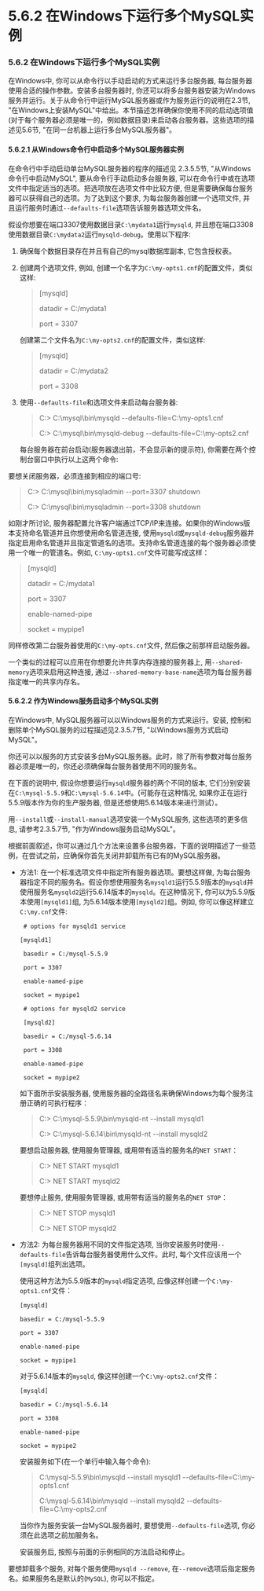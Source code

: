 # 5.6.2 在Windows下运行多个MySQL实例

### 5.6.2 在Windows下运行多个MySQL实例

在Windows中, 你可以从命令行以手动启动的方式来运行多台服务器, 每台服务器使用合适的操作参数。安装多台服务器时, 你还可以将多台服务器安装为Windows服务并运行。关于从命令行中运行MySQL服务器或作为服务运行的说明在2.3节, "在Windows上安装MySQL"中给出。本节描述怎样确保你使用不同的启动选项值(对于每个服务器必须是唯一的，例如数据目录)来启动各台服务器。这些选项的描述见5.6节, "在同一台机器上运行多台MySQL服务器"。

#### 5.6.2.1 从Windows命令行中启动多个MySQL服务器实例

在命令行中手动启动单台MySQL服务器的程序的描述见 2.3.5.5节, "从Windows命令行中启动MySQL", 要从命令行手动启动多台服务器, 可以在命令行中或在选项文件中指定适当的选项。把选项放在选项文件中比较方便, 但是需要确保每台服务器可以获得自己的选项。为了达到这个要求, 为每台服务器创建一个选项文件, 并且运行服务时通过`--defaults-file`选项告诉服务器选项文件名。

假设你想要在端口3307使用数据目录`C:\mydata1`运行`mysqld`, 并且想在端口3308使用数据目录`C:\mydata2`运行`mysqld-debug`。使用以下程序:

1. 确保每个数据目录存在并且有自己的mysql数据库副本, 它包含授权表。
2. 创建两个选项文件, 例如, 创建一个名字为`C:\my-opts1.cnf`的配置文件，类似这样:

	> [mysqld]
	> 
	> datadir = C:/mydata1
	> 
	> port = 3307

	创建第二个文件名为`C:\my-opts2.cnf`的配置文件，类似这样:

	> [mysqld]
	> 
	> datadir = C:/mydata2
	> 
	> port = 3308
	
3. 使用`--defaults-file`和选项文件来启动每台服务器:

	> C:\> C:\mysql\bin\mysqld --defaults-file=C:\my-opts1.cnf
	> 
	> C:\> C:\mysql\bin\mysqld-debug --defaults-file=C:\my-opts2.cnf

	每台服务器在前台启动(服务器退出前，不会显示新的提示符), 你需要在两个控制台窗口中执行以上这两个命令:

要想关闭服务器，必须连接到相应的端口号:

> C:\> C:\mysql\bin\mysqladmin --port=3307 shutdown
>
> C:\> C:\mysql\bin\mysqladmin --port=3308 shutdown

如刚才所讨论, 服务器配置允许客户端通过TCP/IP来连接。如果你的Windows版本支持命名管道并且你想使用命名管道连接, 使用`mysqld`或`mysqld-debug`服务器并指定启用命名管道并且指定管道名的选项。支持命名管道连接的每个服务器必须使用一个唯一的管道名。例如, `C:\my-opts1.cnf`文件可能写成这样：

> [mysqld]
> 
> datadir = C:/mydata1
> 
> port = 3307
> 
> enable-named-pipe
> 
> socket = mypipe1

同样修改第二台服务器使用的`C:\my-opts.cnf`文件, 然后像之前那样启动服务器。

一个类似的过程可以应用在你想要允许共享内存连接的服务器上, 用`--shared-memory`选项来启用这种连接, 通过`--shared-memory-base-name`选项为每台服务器指定唯一的共享内存名。

#### 5.6.2.2 作为Windows服务启动多个MySQL实例

在Windows中, MySQL服务器可以以Windows服务的方式来运行。安装, 控制和删除单个MySQL服务的过程描述见2.3.5.7节, "以Windows服务方式启动MySQL"。

你还可以以服务的方式安装多台MySQL服务器。此时，除了所有参数对每台服务器必须是唯一的，你还必须确保每台服务器使用不同的服务名。

在下面的说明中, 假设你想要运行`mysqld`服务器的两个不同的版本, 它们分别安装在`C:\mysql-5.5.9`和`C:\mysql-5.6.14`中。(可能存在这种情况, 如果你正在运行5.5.9版本作为你的生产服务器, 但是还想使用5.6.14版本来进行测试）。

用`--install`或`--install-manual`选项安装一个MySQL服务, 这些选项的更多信息, 请参考2.3.5.7节, "作为Windows服务启动MySQL"。

根据前面叙述，你可以通过几个方法来设置多台服务器，下面的说明描述了一些范例，在尝试之前，应确保你首先关闭并卸载所有已有的MySQL服务器。

* 方法1: 在一个标准选项文件中指定所有服务器选项。要想这样做, 为每台服务器指定不同的服务名。假设你想使用服务名`mysqld1`运行5.5.9版本的`mysqld`并使用服务名`mysqld2`运行5.6.14版本的`mysqld`。在这种情况下, 你可以为5.5.9版本使用`[mysqld1]`组, 为5.6.14版本使用`[mysqld2]`组。例如, 你可以像这样建立`C:\my.cnf`文件:
	
	>
	` # options for mysqld1 service` 
	>
    `[mysqld1]` 
    >
	` basedir = C:/mysql-5.5.9` 
    >
	` port = 3307` 
    >
	` enable-named-pipe` 
    >
	` socket = mypipe1`
    >            
    >
    ` # options for mysqld2 service`
    >
    ` [mysqld2]`
    >
    ` basedir = C:/mysql-5.6.14`
    >
    ` port = 3308`
    >
    ` enable-named-pipe`
    >
    ` socket = mypipe2`

	如下面所示安装服务器, 使用服务器的全路径名来确保Windows为每个服务注册正确的可执行程序：

	> C:\> C:\mysql-5.5.9\bin\mysqld-nt --install mysqld1
	>
	> C:\> C:\mysql-5.6.14\bin\mysqld-nt --install mysqld2

	要想启动服务器, 使用服务管理器, 或用带有适当的服务名的`NET START`：

	> C:\> NET START mysqld1
	>
	> C:\> NET START mysqld2

	要想停止服务, 使用服务管理器, 或用带有适当的服务名的`NET STOP`：

	> C:\> NET STOP mysqld1
	> 
	> C:\> NET STOP mysqld2

* 方法2: 为每台服务器用不同的文件指定选项, 当你安装服务时使用`--defaults-file`告诉每台服务器使用什么文件。此时, 每个文件应该用一个`[mysqld]`组列出选项。

	 使用这种方法为5.5.9版本的`mysqld`指定选项, 应像这样创建一个`C:\my-opts1.cnf`文件：
	>
	`[mysqld]`
	>
	`basedir = C:/mysql-5.5.9`
	>
	`port = 3307`
	>
	`enable-named-pipe`
	>
	`socket = mypipe1`

	对于5.6.14版本的`mysqld`, 像这样创建一个`C:\my-opts2.cnf`文件：

	>
	`[mysqld]`
	>
	`basedir = C:/mysql-5.6.14`
	>
	`port = 3308`
	>
	`enable-named-pipe`
	>
	`socket = mypipe2`

	安装服务如下(在一个单行中输入每个命令):

	> C:\mysql-5.5.9\bin\mysqld --install mysqld1 --defaults-file=C:\my-opts1.cnf
	> 
	> C:\mysql-5.6.14\bin\mysqld --install mysqld2 --defaults-file=C:\my-opts2.cnf

	当你作为服务安装一台MySQL服务器时, 要想使用`--defaults-file`选项, 你必须在此选项之前加服务名。

	安装服务后, 按照与前面的示例相同的方法启动和停止。

要想卸载多个服务, 对每个服务使用`mysqld --remove`, 在`--remove`选项后指定服务名。如果服务名是默认的(`MySQL`), 你可以不指定。

